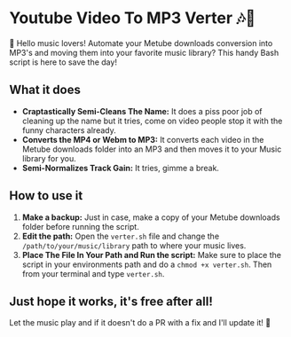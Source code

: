 # Youtube Video To MP3 Verter 🎶🎵

👋 Hello music lovers! Automate your Metube downloads conversion into MP3's and moving them into your favorite music library? This handy Bash script is here to save the day!

## What it does

* **Craptastically Semi-Cleans The Name:**  It does a piss poor job of cleaning up the name but it tries, come on video people stop it with the funny characters already.
* **Converts the MP4 or Webm to MP3:**  It converts each video in the Metube downloads folder into an MP3 and then moves it to your Music library for you.
* **Semi-Normalizes Track Gain:**  It tries, gimme a break.

## How to use it

1. **Make a backup:** Just in case, make a copy of your Metube downloads folder before running the script.
2. **Edit the path:** Open the `verter.sh` file and change the `/path/to/your/music/library` path to where your music lives.
3. **Place The File In Your Path and Run the script:**  Make sure to place the script in your environments path and do a `chmod +x verter.sh`.  Then from your terminal and type `verter.sh`.  

## Just hope it works, it's free after all!

Let the music play and if it doesn't do a PR with a fix and I'll update it! 🎉

